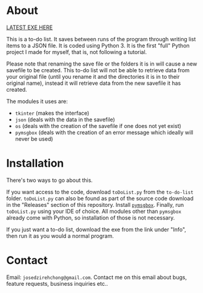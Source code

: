 # About

[LATEST EXE HERE](https://github.com/JoseDzirehChong/to-do-list/releases/tag/v0.1.0)

This is a to-do list. It saves between runs of the program through writing list items to a JSON file. It is coded using Python 3. It is the first "full" Python project I made for myself, that is, not following a tutorial.

Please note that renaming the save file or the folders it is in will cause a new savefile to be created. This to-do list will not be able to retrieve data from your original file (until you rename it and the directories it is in to their original name), instead it will retrieve data from the new savefile it has created. 

The modules it uses are:

- `tkinter` (makes the interface)
- `json` (deals with the data in the savefile)
- `os` (deals with the creation of the savefile if one does not yet exist)
- `pymsgbox` (deals with the creation of an error message which ideally will never be used)

# Installation

There's two ways to go about this.

If you want access to the code, download `toDoList.py` from the `to-do-list` folder. `toDoList.py` can also be found as part of the source code download in the "Releases" section of this repository. Install [`pymsgbox`](http://pymsgbox.readthedocs.io/en/latest/basics.html). Finally, run `toDoList.py` using your IDE of choice. All modules other than `pymsgbox` already come with Python, so installation of those is not necessary.

If you just want a to-do list, download the exe from the link under "Info", then run it as you would a normal program.

# Contact

Email: `josedzirehchong@gmail.com`. Contact me on this email about bugs, feature requests, business inquiries etc..
